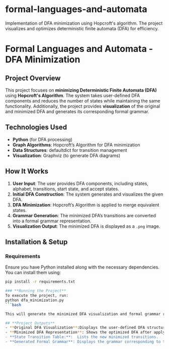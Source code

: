 # formal-languages-and-automata
Implementation of DFA minimization using Hopcroft's algorithm. The project visualizes and optimizes deterministic finite automata (DFA) for efficiency.
# **Formal Languages and Automata - DFA Minimization**

## **Project Overview**
This project focuses on **minimizing Deterministic Finite Automata (DFA)** using **Hopcroft's Algorithm**. The system takes user-defined DFA components and reduces the number of states while maintaining the same functionality. Additionally, the project provides **visualization** of the original and minimized DFA and generates its corresponding formal grammar.

## **Technologies Used**
- **Python** (for DFA processing)
- **Graph Algorithms**: Hopcroft’s Algorithm for DFA minimization
- **Data Structures**: defaultdict for transition management
- **Visualization**: Graphviz (to generate DFA diagrams)

## **How It Works**
1. **User Input**: The user provides DFA components, including states, alphabet, transitions, start state, and accept states.
2. **Initial DFA Construction**: The system generates and visualizes the given DFA.
3. **DFA Minimization**: Hopcroft’s Algorithm is applied to merge equivalent states.
4. **Grammar Generation**: The minimized DFA’s transitions are converted into a formal grammar representation.
5. **Visualization Output**: The minimized DFA is displayed as a `.png` image.

## **Installation & Setup**
### **Requirements**
Ensure you have Python installed along with the necessary dependencies. You can install them using:
```bash
pip install -r requirements.txt

### **Running the Project** 
To execute the project, run:
python dfa_minimization.py
```bash

This will generate the minimized DFA visualization and formal grammar representation.

## **Project Outputs**
- **Original DFA Visualization**:Displays the user-defined DFA structure.
- **Minimized DFA Representation**: Shows the optimized DFA after applying Hopcroft's Algorithm.
- **State Transition Table:**:  Lists the new minimized transitions.
- **Generated Formal Grammar**: Displays the grammar corresponding to the minimized DFA.
